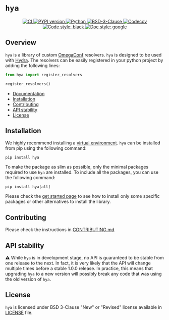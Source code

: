 # `hya`

<p align="center">
   <a href="https://github.com/durandtibo/hya/actions">
      <img alt="CI" src="https://github.com/durandtibo/hya/workflows/CI/badge.svg?event=push&branch=main">
   </a>
    <a href="https://pypi.org/project/hya/">
      <img alt="PYPI version" src="https://img.shields.io/pypi/v/hya">
    </a>
   <a href="https://pypi.org/project/hya/">
      <img alt="Python" src="https://img.shields.io/pypi/pyversions/hya.svg">
   </a>
   <a href="https://opensource.org/licenses/BSD-3-Clause">
      <img alt="BSD-3-Clause" src="https://img.shields.io/pypi/l/hya">
   </a>
   <a href="https://codecov.io/gh/durandtibo/hya">
      <img alt="Codecov" src="https://codecov.io/gh/durandtibo/hya/branch/main/graph/badge.svg">
   </a>
   <a href="https://github.com/psf/black">
     <img  alt="Code style: black" src="https://img.shields.io/badge/code%20style-black-000000.svg">
   </a>
   <a href="https://google.github.io/styleguide/pyguide.html#s3.8-comments-and-docstrings">
     <img  alt="Doc style: google" src="https://img.shields.io/badge/%20style-google-3666d6.svg">
   </a>
   <br/>
</p>

## Overview

`hya` is a library of custom [OmegaConf](https://github.com/omry/omegaconf) resolvers.
`hya` is designed to be used with [Hydra](https://github.com/facebookresearch/hydra).
The resolvers can be easily registered in your python project by adding the following lines:

```python
from hya import register_resolvers

register_resolvers()
```

- [Documentation](https://durandtibo.github.io/hya/)
- [Installation](#installation)
- [Contributing](#contributing)
- [API stability](#api-stability)
- [License](#license)

## Installation

We highly recommend installing
a [virtual environment](https://packaging.python.org/guides/installing-using-pip-and-virtual-environments/).
`hya` can be installed from pip using the following command:

```shell
pip install hya
```

To make the package as slim as possible, only the minimal packages required to use `hya` are
installed.
To include all the packages, you can use the following command:

```shell
pip install hya[all]
```

Please check the [get started page](https://durandtibo.github.io/hya/get_started) to see how to
install only some specific packages or other alternatives to install the library.

## Contributing

Please check the instructions in [CONTRIBUTING.md](.github/CONTRIBUTING.md).

## API stability

:warning: While `hya` is in development stage, no API is guaranteed to be stable from one
release to the next.
In fact, it is very likely that the API will change multiple times before a stable 1.0.0 release.
In practice, this means that upgrading `hya` to a new version will possibly break any code that
was using the old version of `hya`.

## License

`hya` is licensed under BSD 3-Clause "New" or "Revised" license available in [LICENSE](LICENSE)
file.
